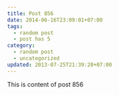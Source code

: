 ```yaml
---
title: Post 856
date: 2014-06-16T23:09:01+07:00
tags:
  - random post
  - post has 5
category:
  - random post
  - uncategorized
updated: 2013-07-25T21:39:28+07:00
---
```

This is content of post 856